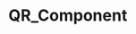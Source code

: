 # QR_Component

<!--
1. Overview
2. Links
3. Built with
4. What I learned
5. Author

___________________

1. Simple QR card component project from frontendmentor.io using basic CSS and basic HTML skills

2. links

https://qrcodereed.netlify.app/ via Netlify - my project
https://github.com/jreed-11 - my git hub profile

3. HTML
   CSS
   flexbox

4. HTML CSS FLexbox

5. Jamie Reed https://github.com/jreed-11

 -->
